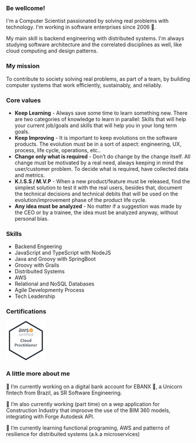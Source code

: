 ### Be wellcome!
I'm a Computer Scientist passionated by solving real problems with technology. I'm working in software enterprises since 2006 🦖.

My main skill is backend engineering with distributed systems. I'm always studying software architecture and the correlated disciplines as well, like cloud computing and design patterns.

### My mission
To contribute to society solving real problems, as part of a team, by building computer systems that work efficiently, sustainably, and reliably.

### Core values
 - **Keep Learning** - Always save some time to learn something new. There are two categories of knowledge to learn in parallel: Skills that will help your current job/goals and skills that will help you in your long term goals. 
 - **Keep Improving** - It is important to keep evolutions on the software products. The evolution must be in a sort of aspect: engineering, UX, process, life cycle, operations, etc..
 - **Change only what is required** - Don’t do change by the change itself. All change must be motivated by a real need, always keeping in mind the user/customer problem. To decide what is required, have collected data and metrics. 
 - **K.I.S.S / M.V.P** - When a new product/feature must be released, find the simplest solution to test it with the real users, besides that, document the technical decisions and technical debits that will be used on the evolution/improvement phase of the product life cycle. 
 - **Any idea must be analyzed** - No matter if a suggestion was made by the CEO or by a trainee, the idea must be analyzed anyway, without personal bias. 

### Skills
 - Backend Engeering
 - JavaScript and TypeScript with NodeJS
 - Java and Groovy with SpringBoot
 - Groovy with Grails
 - Distribuited Systems
 - AWS
 - Relational and NoSQL Databases
 - Agile Developmenty Process
 - Tech Leadership 
 
 ### Certifications
 
 <a href="https://www.youracclaim.com/badges/9cf63c8e-24fe-4c33-8fb8-18214c343271/public_url" rel="some text">![Foo](https://github.com/fredpolicarpo/fredpolicarpo/raw/master/aws-certified-cloud-practitioner.png)</a>
 
 ### A little more about me
🔭 I’m currently working on a digital bank account for EBANX 🦄, a Unicorn fintech from Brazil, as SR Software Engineering.

🔭 I’m also currently working (part time) on a wep application for Construction Industry that improove the use of the BIM 360 models, integrating with Forge Autodesk API.

🌱 I’m currently learning functional programing, AWS and patterns of resilience for distribuited systems (a.k.a microservices)

<!--
**fredpolicarpo/fredpolicarpo** is a ✨ _special_ ✨ repository because its `README.md` (this file) appears on your GitHub profile.

Here are some ideas to get you started:

- 🔭 I’m currently working on ...
- 🌱 I’m currently learning ...
- 👯 I’m looking to collaborate on ...
- 🤔 I’m looking for help with ...
- 💬 Ask me about ...
- 📫 How to reach me: ...
- 😄 Pronouns: ...
- ⚡ Fun fact: ...
-->
